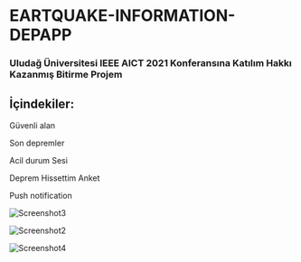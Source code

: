 # EARTQUAKE-INFORMATION-DEPAPP
### Uludağ Üniversitesi IEEE AICT 2021 Konferansına Katılım Hakkı Kazanmış Bitirme Projem
## İçindekiler: 

Güvenli alan

Son depremler

Acil durum Sesi

Deprem Hissettim Anket

Push notification

![Screenshot3](https://user-images.githubusercontent.com/88143919/151700967-64039f4d-4e93-405f-a774-58c6fd581479.png)



![Screenshot2](https://user-images.githubusercontent.com/88143919/151700936-8b48ebdf-4fca-4039-b703-63c1f64b180b.png)


![Screenshot4](https://user-images.githubusercontent.com/88143919/151700994-b4846c10-1ba1-43d6-a043-20c255d0838f.png)
